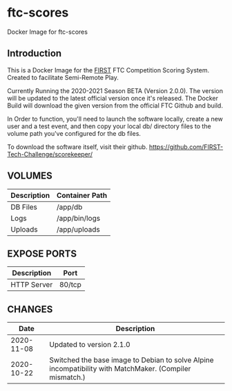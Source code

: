 # ftc-scores
Docker Image for ftc-scores

## Introduction
This is a Docker Image for the [FIRST](https://firstinspires.org) FTC Competition Scoring System.
Created to facilitate Semi-Remote Play.

Currently Running the 2020-2021 Season BETA (Version 2.0.0).
The version will be updated to the latest official version once it's released.
The Docker Build will download the given version from the official FTC Github and build.

In Order to function, you'll need to launch the software locally, create a new user and a test event, and then copy your local db/ directory files
to the volume path you've configured for the db files.

To download the software itself, visit their github.
https://github.com/FIRST-Tech-Challenge/scorekeeper/

## VOLUMES
Description | Container Path
---- | ----
DB Files | /app/db
Logs | /app/bin/logs
Uploads | /app/uploads

## EXPOSE PORTS
Description | Port
---- | ----
HTTP Server | 80/tcp

## CHANGES
Date | Description
---- | ----
2020-11-08 | Updated to version 2.1.0
2020-10-22 | Switched the base image to Debian to solve Alpine incompatibility with MatchMaker. (Compiler mismatch.)